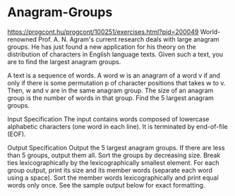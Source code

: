 # Anagram-Groups
https://progcont.hu/progcont/100251/exercises.html?pid=200049
World-renowned Prof. A. N. Agram's current research deals with large anagram groups. He has just found a new application for his theory on the distribution of characters in English language texts. Given such a text, you are to find the largest anagram groups.

A text is a sequence of words. A word w is an anagram of a word v if and only if there is some permutation p of character positions that takes w to v. Then, w and v are in the same anagram group. The size of an anagram group is the number of words in that group. Find the 5 largest anagram groups.

Input Specification
The input contains words composed of lowercase alphabetic characters (one word in each line). It is terminated by end-of-file (EOF).

Output Specification
Output the 5 largest anagram groups. If there are less than 5 groups, output them all. Sort the groups by decreasing size. Break ties lexicographically by the lexicographically smallest element. For each group output, print its size and its member words (separate each word using a space). Sort the member words lexicographically and print equal words only once. See the sample output below for exact formatting.
